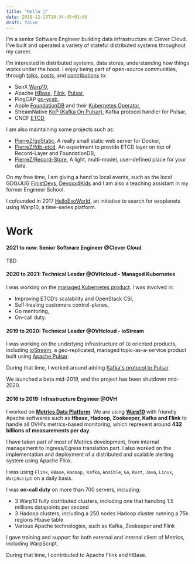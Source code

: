```yaml
---
title: "Hello 👋"
date: 2018-12-15T18:34:45+01:00
draft: false
---
```


I’m a senior Software Engineer building data infrastructure at Clever Cloud. I've built and operated a variety of stateful distributed systems throughout my career.

I’m interested in distributed systems, data stores, understanding how things works under the hood. I enjoy being part of open-source communities, through [talks](/talks), [posts](/posts), and [contributions](https://github.com/PierreZ/) to:

* SenX [Warp10](https://github.com/senx/warp10-platform/commits?author=PierreZ),
* Apache [HBase](https://github.com/apache/hbase/commits/master?author=PierreZ), [Flink](https://github.com/apache/flink/commits/master?author=PierreZ), [Pulsar](https://github.com/apache/pulsar/commits/master?author=PierreZ),
* PingCAP [go-ycsb](https://github.com/pingcap/go-ycsb/commits/master?author=PierreZ),
* Apple [FoundationDB](https://github.com/apple/foundationdb/commits/master?author=PierreZ) and their [Kubernetes Operator](https://github.com/FoundationDB/fdb-kubernetes-operator/commits/master?author=PierreZ),
* StreamNative [KoP (Kafka On Pulsar)](https://github.com/streamnative/kop/commits/master?author=PierreZ), Kafka protocol handler for Pulsar,
* CNCF [ETCD](https://github.com/etcd-io/etcd/commits/master?author=PierreZ),

I am also maintaining some projects such as:

* [PierreZ/goStatic](https://github.com/PierreZ/goStatic), A really small static web server for Docker,
* [PierreZ/fdb-etcd](https://github.com/PierreZ/fdb-etcd), An experiment to provide ETCD layer on top of Record-Layer and FoundationDB,
* [PierreZ/Record-Store](https://pierrez.github.io/record-store/), A light, multi-model, user-defined place for your data.

On my free time, I am giving a hand to local events, such as the local GDG/JUG [FinistDevs](https://finistdevs.org/), [Devoxx4Kids](https://twitter.com/devoxx4kidsbes) and I am also a teaching assistant in my former Engineer School.

I cofounded in 2017 [HelloExoWorld](https://helloexo.world/), an initiative to search for exoplanets using Warp10, a time-series platform.

# Work
#### 2021 to now: Senior Software Engineer @Clever Cloud

TBD

#### 2020 to 2021: Technical Leader @OVHcloud - Managed Kubernetes

I was working on the [managed Kubernetes product](https://www.ovhcloud.com/en-gb/public-cloud/kubernetes/). I was involved in:

* Improving ETCD’s scalability and OpenStack CSI,
* Self-healing customers control-planes,
* Go mentoring,
* On-call duty.

#### 2019 to 2020: Technical Leader @OVHcloud - ioStream

I was working on the underlying infrastructure of `IO` oriented products, including [ioStream](https://labs.ovh.com/iostream), a geo-replicated, managed topic-as-a-service product built using [Apache Pulsar](https://pulsar.apache.org).

During that time, I worked around adding [Kafka's protocol to Pulsar](/posts/announcing-kop/).

We launched a beta mid-2019, and the project has been shutdown mid-2020.

#### 2016 to 2019: Infrastructure Engineer @OVH

I worked on **[Metrics Data Platform](https://www.ovh.com/fr/data-platforms/metrics/)**. We are using **[Warp10](http://www.warp10.io/)** with friendly Apache softwares such as **Hbase, Hadoop, Zookeeper, Kafka and Flink** to handle all OVH's metrics-based monitoring, which represent around **432 billions of measurements per day**.

I have taken part of most of Metrics development, from internal management to Ingress/Egress translation part. I also worked on the implementation and deployment of a distributed and scalable alerting system using Apache Flink.

I was using `Flink`, `HBase`, `Hadoop,` `Kafka`, `Ansible`, `Go`, `Rust`, `Java`, `Linux`, `WarpScript` on a daily basis.

I was **on-call duty** on more than 700 servers, including:

* 3 Warp10 fully distributed clusters, including one that handling 1.5 millions datapoints per second
* 3 Hadoop clusters, including a 250 nodes Hadoop cluster running a 75k regions Hbase table
* Various Apache technologies, such as Kafka, Zookeeper and Flink

I gave training and support for both external and internal client of Metrics, including WarpScript.

During that time, I contributed to Apache Flink and HBase.
